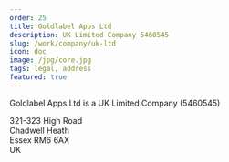 ```yaml
---
order: 25
title: Goldlabel Apps Ltd
description: UK Limited Company 5460545
slug: /work/company/uk-ltd
icon: doc
image: /jpg/core.jpg
tags: legal, address
featured: true
---
```


Goldlabel Apps Ltd is a UK Limited Company (5460545)

321-323 High Road  
Chadwell Heath  
Essex RM6 6AX  
UK
